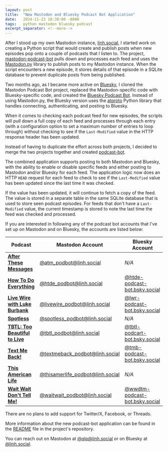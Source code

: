 ```yaml
---
layout: post
title:  "New Mastodon and Bluesky Podcast Bot Application"
date:   2024-11-23 18:30:00 -0800
tags:   python mastodon bluesky podcast
excerpt_separator: <!--more-->
---
```


After I stood up my own Mastodon instance, [linh.social](https://linh.social/), I started work on creating a Python script that would create and publish posts when new episodes pop onto a couple of podcasts that I listen to. The project, [mastodon-podcast-bot](https://github.com/questionlp/mastodon-podcast-bot) pulls down and processes each feed and uses the [Mastodon.py](https://github.com/halcy/Mastodon.py) library to publish posts to my Mastodon instance. When the script encounters a new episode, it stores details of that episode in a SQLite database to prevent duplicate posts from being published.

Two months ago, as I became more active on [Bluesky](https://bsky.app/), I cloned the Mastodon Podcast Bot project, replaced the Mastodon-specific code with Bluesky-specific code, and created the [Bluesky Podcast Bot](https://github.com/questionlp/bluesky-podcast-bot). Instead of using Mastodon.py, the Bluesky version uses the [atproto](https://atproto.blue/en/latest/) Python library that handles connecting, authenticating, and posting to Bluesky.

<!--more-->

When it comes to checking each podcast feed for new episodes, the scripts will pull down a full copy of each feed and processes through each entry (with a configuration option to set a maximum number of entries to loop through) without checking to see if the `Last-Modified` value in the HTTP response header has been updated.

Instead of having to duplicate the effort across both projects, I decided to merge the two projects together and created [podcast-bot](https://github.com/questionlp/podcast-bot).

The combined application supports posting to both Mastodon and Bluesky, with the ability to enable or disable specific feeds and either posting to Mastodon and/or Bluesky for each feed. The application logic now does an HTTP `HEAD` request for each feed to check to see if the `Last-Modified` value has been updated since the last time it was checked. 

If the value has been updated, it will continue to fetch a copy of the feed. The value is stored in a separate table in the same SQLite database that is used to store seen podcast episodes. For feeds that don't have a `Last-Modified` value, the current timestamp is stored to note the last time the feed was checked and processed.

If you are interested in following any of the podcast bot accounts that I've set up on Mastodon and on Bluesky, the accounts are listed below:

| Podcast | Mastodon Account | Bluesky Account |
| ------- | ---------------- | --------------- |
| **[After These Messages](https://soundcloud.com/afterthesemessagesshow)** | [@atm_podbot@linh.social](https://linh.social/@atm_podbot) | *N/A* |
| **[How To Do Everything](https://www.npr.org/podcasts/510384/how-to-do-everything)** | [@htde_podbot@linh.social](https://linh.social/@htde_podbot) | [@htde-podcast-bot.bsky.social](https://bsky.app/profile/htde-podcast-bot.bsky.social) |
| **[Live Wire with Luke Burbank](https://www.livewireradio.org/)** | [@livewire_podbot@linh.social](https://linh.social/@livewire_podbot) | [@lwr-podcast-bot.bsky.social](https://bsky.app/profile/lwr-podcast-bot.bsky.social) |
| **[Spotless](https://spotlesspod.com/)** | [@spotless_podbot@linh.social](https://linh.social/@spotless_podbot) | *N/A* |
| **[TBTL: Too Beautiful to Live](https://www.tbtl.net/)** | [@tbtl_podbot@linh.social](https://linh.social/@tbtl_podbot) | [@tbtl-podcart-bot.bsky.social](https://bsky.app/profile/tbtl-podcart-bot.bsky.social) |
| **[Text Me Back!](https://art19.com/shows/text-me-back)** | [@textmeback_podbot@linh.social](https://linh.social/@textmeback_podbot) | [@tmb-podcast-bot.bsky.social](https://bsky.app/profile/tmb-podcast-bot.bsky.social) |
| **[This American Life](https://www.thisamericanlife.org/)** | [@thisamerlife_podbot@linh.social](https://linh.social/@thisamerlife_podbot) | *N/A* |
| **[Wait Wait Don't Tell Me!](https://www.npr.org/programs/wait-wait-dont-tell-me)** | [@waitwait_podbot@linh.social](https://linh.social/@waitwait_podbot) | [@wwdtm-podcast-bot.bsky.social](https://bsky.app/profile/wwdtm-podcast-bot.bsky.social) |

There are no plans to add support for Twitter/X, Facebook, or Threads.

More information about the new podcast-bot application can be found in the [README](https://github.com/questionlp/podcast-bot/blob/main/README.md) file in the project's repository.

You can reach out on Mastodon at [@qlp@linh.social](https://linh.social/@qlp) or on Bluesky at [@linh.social](https://bsky.app/profile/linh.social).
